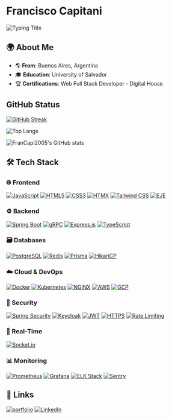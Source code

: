 # Francisco Capitani
![Typing Title](https://readme-typing-svg.demolab.com?font=Fira+Code&weight=600&size=26&pause=1000&color=58A6FF&width=435&lines=Software+Engineer;Backend+Specialist;Database+Wizard)
## 🌍 About Me
* 🌎 **From**: Buenos Aires, Argentina  
* 🎓 **Education**: University of Salvador  
* 🏆 **Certifications**: Web Full Stack Developer - Digital House
## GitHub Status
[![GitHub Streak](https://github-readme-streak-stats.herokuapp.com?user=FranCapi2005&theme=dark&hide_border=true&date_format=j%20M%5B%20Y%5D)](https://git.io/streak-stats)

![Top Langs](https://github-readme-stats.vercel.app/api/top-langs/?username=FranCapi2005&layout=compact&theme=dark&hide_border=true)

![FranCapi2005's GitHub stats](https://github-readme-stats.vercel.app/api?username=FranCapi2005&show_icons=true&theme=dark&hide_border=true)
## 🛠️ Tech Stack

### 🌐 Frontend
[![JavaScript](https://img.shields.io/badge/JavaScript-F7DF1E?style=for-the-badge&logo=javascript&logoColor=black)](https://developer.mozilla.org/en-US/docs/Web/JavaScript)
[![HTML5](https://img.shields.io/badge/HTML5-E34F26?style=for-the-badge&logo=html5&logoColor=white)](https://developer.mozilla.org/en-US/docs/Web/HTML)
[![CSS3](https://img.shields.io/badge/CSS3-1572B6?style=for-the-badge&logo=css3&logoColor=white)](https://developer.mozilla.org/en-US/docs/Web/CSS)
[![HTMX](https://img.shields.io/badge/HTMX-5C1D87?style=for-the-badge&logo=html5&logoColor=white)](https://htmx.org)
[![Tailwind CSS](https://img.shields.io/badge/Tailwind_CSS-06B6D4?style=for-the-badge&logo=tailwind-css&logoColor=white)](https://tailwindcss.com)
[![EJE](https://img.shields.io/badge/EJE-FF5733?style=for-the-badge&logo=javascript&logoColor=white)](https://ejemplo.com/eje)

### ⚙️ Backend
[![Spring Boot](https://img.shields.io/badge/Spring_Boot-6DB33F?style=for-the-badge&logo=spring-boot&logoColor=white)](https://spring.io/projects/spring-boot)
[![gRPC](https://img.shields.io/badge/gRPC-4285F4?style=for-the-badge&logo=google&logoColor=white)](https://grpc.io)
[![Express.js](https://img.shields.io/badge/Express.js-000000?style=for-the-badge&logo=express&logoColor=white)](https://expressjs.com)
[![TypeScript](https://img.shields.io/badge/TypeScript-3178C6?style=for-the-badge&logo=typescript&logoColor=white)](https://www.typescriptlang.org)

### 🗃️ Databases
[![PostgreSQL](https://img.shields.io/badge/PostgreSQL-4169E1?style=for-the-badge&logo=postgresql&logoColor=white)](https://www.postgresql.org)
[![Redis](https://img.shields.io/badge/Redis-DC382D?style=for-the-badge&logo=redis&logoColor=white)](https://redis.io)
[![Prisma](https://img.shields.io/badge/Prisma-2D3748?style=for-the-badge&logo=prisma&logoColor=white)](https://www.prisma.io)
[![HikariCP](https://img.shields.io/badge/HikariCP-2D3748?style=for-the-badge&logo=java&logoColor=white)](https://github.com/brettwooldridge/HikariCP)

### ☁️ Cloud & DevOps
[![Docker](https://img.shields.io/badge/Docker-2496ED?style=for-the-badge&logo=docker&logoColor=white)](https://www.docker.com)
[![Kubernetes](https://img.shields.io/badge/Kubernetes-326CE5?style=for-the-badge&logo=kubernetes&logoColor=white)](https://kubernetes.io)
[![NGINX](https://img.shields.io/badge/NGINX-009639?style=for-the-badge&logo=nginx&logoColor=white)](https://www.nginx.com)
[![AWS](https://img.shields.io/badge/AWS-232F3E?style=for-the-badge&logo=amazon-aws&logoColor=white)](https://aws.amazon.com)
[![GCP](https://img.shields.io/badge/Google_Cloud-4285F4?style=for-the-badge&logo=google-cloud&logoColor=white)](https://cloud.google.com)

### 🔐 Security
[![Spring Security](https://img.shields.io/badge/Spring_Security-6DB33F?style=for-the-badge&logo=spring&logoColor=white)](https://spring.io/projects/spring-security)
[![Keycloak](https://img.shields.io/badge/Keycloak-2D3748?style=for-the-badge&logo=keycloak&logoColor=white)](https://www.keycloak.org)
[![JWT](https://img.shields.io/badge/JWT-000000?style=for-the-badge&logo=json-web-tokens&logoColor=white)](https://jwt.io)
[![HTTPS](https://img.shields.io/badge/HTTPS-009688?style=for-the-badge&logo=lets-encrypt&logoColor=white)](https://letsencrypt.org)
[![Rate Limiting](https://img.shields.io/badge/Rate_Limiting-FF6D00?style=for-the-badge&logo=clockify&logoColor=white)](https://en.wikipedia.org/wiki/Rate_limiting)

### 📡 Real-Time
[![Socket.io](https://img.shields.io/badge/Socket.io-010101?style=for-the-badge&logo=socket.io&logoColor=white)](https://socket.io)

### 📊 Monitoring
[![Prometheus](https://img.shields.io/badge/Prometheus-E6522C?style=for-the-badge&logo=prometheus&logoColor=white)](https://prometheus.io)
[![Grafana](https://img.shields.io/badge/Grafana-F46800?style=for-the-badge&logo=grafana&logoColor=white)](https://grafana.com)
[![ELK Stack](https://img.shields.io/badge/ELK_Stack-005571?style=for-the-badge&logo=elastic&logoColor=white)](https://www.elastic.co/what-is/elk-stack)
[![Sentry](https://img.shields.io/badge/Sentry-362D59?style=for-the-badge&logo=sentry&logoColor=white)](https://sentry.io)
## 🔗 Links
[![portfolio](https://img.shields.io/badge/my_portfolio-000?style=for-the-badge&logo=ko-fi&logoColor=white)](https://katherineoelsner.com/)
[![LinkedIn](https://img.shields.io/badge/LinkedIn-0077B5?style=for-the-badge&logo=linkedin&logoColor=white)](www.linkedin.com/in/francisco-capitani-08169b268)
